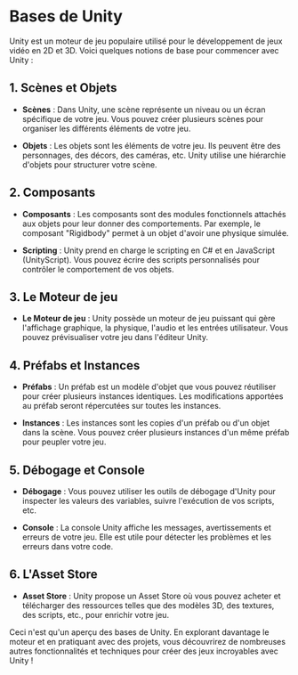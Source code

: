 # Bases de Unity

Unity est un moteur de jeu populaire utilisé pour le développement de jeux vidéo en 2D et 3D. Voici quelques notions de base pour commencer avec Unity :

## 1. Scènes et Objets

- **Scènes** : Dans Unity, une scène représente un niveau ou un écran spécifique de votre jeu. Vous pouvez créer plusieurs scènes pour organiser les différents éléments de votre jeu.

- **Objets** : Les objets sont les éléments de votre jeu. Ils peuvent être des personnages, des décors, des caméras, etc. Unity utilise une hiérarchie d'objets pour structurer votre scène.

## 2. Composants

- **Composants** : Les composants sont des modules fonctionnels attachés aux objets pour leur donner des comportements. Par exemple, le composant "Rigidbody" permet à un objet d'avoir une physique simulée.

- **Scripting** : Unity prend en charge le scripting en C# et en JavaScript (UnityScript). Vous pouvez écrire des scripts personnalisés pour contrôler le comportement de vos objets.

## 3. Le Moteur de jeu

- **Le Moteur de jeu** : Unity possède un moteur de jeu puissant qui gère l'affichage graphique, la physique, l'audio et les entrées utilisateur. Vous pouvez prévisualiser votre jeu dans l'éditeur Unity.

## 4. Préfabs et Instances

- **Préfabs** : Un préfab est un modèle d'objet que vous pouvez réutiliser pour créer plusieurs instances identiques. Les modifications apportées au préfab seront répercutées sur toutes les instances.

- **Instances** : Les instances sont les copies d'un préfab ou d'un objet dans la scène. Vous pouvez créer plusieurs instances d'un même préfab pour peupler votre jeu.

## 5. Débogage et Console

- **Débogage** : Vous pouvez utiliser les outils de débogage d'Unity pour inspecter les valeurs des variables, suivre l'exécution de vos scripts, etc.

- **Console** : La console Unity affiche les messages, avertissements et erreurs de votre jeu. Elle est utile pour détecter les problèmes et les erreurs dans votre code.

## 6. L'Asset Store

- **Asset Store** : Unity propose un Asset Store où vous pouvez acheter et télécharger des ressources telles que des modèles 3D, des textures, des scripts, etc., pour enrichir votre jeu.

Ceci n'est qu'un aperçu des bases de Unity. En explorant davantage le moteur et en pratiquant avec des projets, vous découvrirez de nombreuses autres fonctionnalités et techniques pour créer des jeux incroyables avec Unity !
